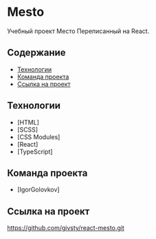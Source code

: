 # Mesto
Учебный проект Место Переписанный на React.

## Содержание
- [Технологии](#технологии)
- [Команда проекта](#команда-проекта)
- [Ссылка на проект](#ссылка-на-проект)
## Технологии
- [HTML]
- [SCSS]
- [CSS Modules]
- [React]
- [TypeScript]

## Команда проекта
- [IgorGolovkov]

## Ссылка на проект
https://github.com/givsty/react-mesto.git
